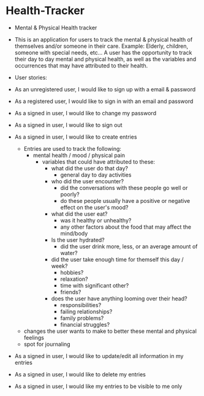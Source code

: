 # Health-Tracker

- Mental & Physical Health tracker

- This is an application for users to track the mental & physical health of themselves and/or someone in their care. Example: Elderly, children, someone with special needs, etc... A user has the opportunity to track their day to day mental and physical health, as well as the variables and occurrences that may have attributed to their health.

- User stories:
 
 - As an unregistered user, I would like to sign up with a email & password
 - As a registered user, I would like to sign in with an email and password
 - As a signed in user, I would like to change my password
 - As a signed in user, I would like to sign out
 - As a signed in user, I would like to create entries
     - Entries are used to track the following:
         - mental health / mood / physical pain
            - variables that could have attributed to these:
                - what did the user do that day?
                     - general day to day activities
                - who did the user encounter?
                     - did the conversations with these people go well or poorly?
                     - do these people usually have a positive or negative effect on the user's mood?
                - what did the user eat?
                     - was it healthy or unhealthy?
                     - any other factors about the food that may affect the mind/body
                - Is the user hydrated?
                     - did the user drink more, less, or an average amount of water?
                - did the user take enough time for themself this day / week?
                     - hobbies?
                     - relaxation?
                     - time with significant other?
                     - friends?
                - does the user have anything looming over their head?
                     - responsibilities?
                     - failing relationships?
                     - family problems?
                     - financial struggles?
     - changes the user wants to make to better these mental and physical feelings
     - spot for journaling
 - As a signed in user, I would like to update/edit all information in my entries
 - As a signed in user, I would like to delete my entries
 - As a signed in user, I would like my entries to be visible to me only

